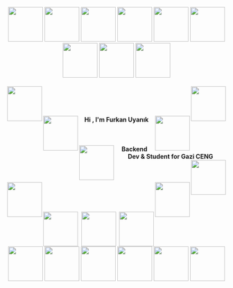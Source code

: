 <p align="center">
  <img src="https://media3.giphy.com/media/Kl18e8exlxhblQF4OU/giphy.gif" width="80">
  <img src="https://media3.giphy.com/media/Kl18e8exlxhblQF4OU/giphy.gif" width="80">
  <img src="https://media3.giphy.com/media/Kl18e8exlxhblQF4OU/giphy.gif" width="80">
  <img src="https://media3.giphy.com/media/Kl18e8exlxhblQF4OU/giphy.gif" width="80">
  <img src="https://media3.giphy.com/media/Kl18e8exlxhblQF4OU/giphy.gif" width="80">
  <img src="https://media3.giphy.com/media/Kl18e8exlxhblQF4OU/giphy.gif" width="80">
  <img src="https://media3.giphy.com/media/Kl18e8exlxhblQF4OU/giphy.gif" width="80">
  <img src="https://media3.giphy.com/media/Kl18e8exlxhblQF4OU/giphy.gif" width="80">
  <img src="https://media3.giphy.com/media/Kl18e8exlxhblQF4OU/giphy.gif" width="80">
   <br></br>
  <img align="left" src="https://media3.giphy.com/media/Kl18e8exlxhblQF4OU/giphy.gif" width="80">
  <img align="right" src="https://media3.giphy.com/media/Kl18e8exlxhblQF4OU/giphy.gif" width="80">
  <br></br>
  <br></br>
  <img align="left" src="https://media3.giphy.com/media/Kl18e8exlxhblQF4OU/giphy.gif" width="80">
    <b align="center">Hi , I'm Furkan Uyanık</b>
  <img align="right" src="https://media3.giphy.com/media/Kl18e8exlxhblQF4OU/giphy.gif" width="80">
  <br></br>
  <br></br>
  <img align="left" src="https://media3.giphy.com/media/Kl18e8exlxhblQF4OU/giphy.gif" width="80">
  <b align="center">Backend Dev & Student for Gazi CENG</b>
  <img align="right" src="https://media3.giphy.com/media/Kl18e8exlxhblQF4OU/giphy.gif" width="80">
  <br></br>
  <br></br>
  <img align="left" src="https://media3.giphy.com/media/Kl18e8exlxhblQF4OU/giphy.gif" width="80">
  <img align="right" src="https://media3.giphy.com/media/Kl18e8exlxhblQF4OU/giphy.gif" width="80">
  <br></br>
  <br></br>
  <img align="left" src="https://media3.giphy.com/media/Kl18e8exlxhblQF4OU/giphy.gif" width="80">
  <img align="right" src="https://media3.giphy.com/media/Kl18e8exlxhblQF4OU/giphy.gif" width="80">
  <img src="https://media3.giphy.com/media/Kl18e8exlxhblQF4OU/giphy.gif" width="80">
  <img src="https://media3.giphy.com/media/Kl18e8exlxhblQF4OU/giphy.gif" width="80">
  <img src="https://media3.giphy.com/media/Kl18e8exlxhblQF4OU/giphy.gif" width="80">
  <img src="https://media3.giphy.com/media/Kl18e8exlxhblQF4OU/giphy.gif" width="80">
  <img src="https://media3.giphy.com/media/Kl18e8exlxhblQF4OU/giphy.gif" width="80">
  <img src="https://media3.giphy.com/media/Kl18e8exlxhblQF4OU/giphy.gif" width="80">
  <img src="https://media3.giphy.com/media/Kl18e8exlxhblQF4OU/giphy.gif" width="80"> 
</p>

